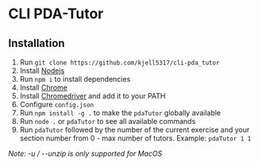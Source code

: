 # CLI PDA-Tutor

## Installation

1. Run `git clone https://github.com/kjell5317/cli-pda_tutor`
1. Install [Nodejs](https://nodejs.org/en/download/)
1. Run `npm i` to install dependencies
1. Install [Chrome](https://www.google.de/google_chrome/download)
1. Install [Chromedriver](http://chromedriver.storage.googleapis.com/index.html) and add it to your PATH
1. Configure `config.json`
1. Run `npm install -g .` to make the `pdaTutor` globally available
1. Run `node .` or `pdaTutor` to see all available commands
1. Run `pdaTutor` followed by the number of the current exercise and your section number from 0 - max number of tutors. Example: `pdaTutor 1 1`

*Note: -u / --unzip is only supported for MacOS*
